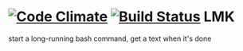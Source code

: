 [![Code Climate](https://codeclimate.com/github/LukeWinikates/lmk.png)](https://codeclimate.com/github/LukeWinikates/lmk)
[![Build Status](https://travis-ci.org/LukeWinikates/lmk.png?branch=master)](https://travis-ci.org/LukeWinikates/lmk)
LMK
===========

start a long-running bash command, get a text when it's done
